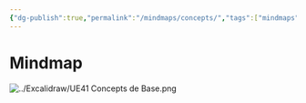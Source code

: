 ```yaml
---
{"dg-publish":true,"permalink":"/mindmaps/concepts/","tags":["mindmaps"],"noteIcon":""}
---
```


# Mindmap
 ![../Excalidraw/UE41 Concepts de Base.png](/img/user/Excalidraw/UE41%20Concepts%20de%20Base.png)
